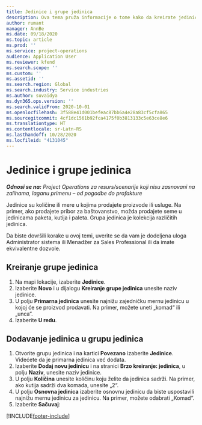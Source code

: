 ```yaml
---
title: Jedinice i grupe jedinica
description: Ova tema pruža informacije o tome kako da kreirate jedinice i grupe jedinica u sistemu Dynamics 365 Project Operations.
author: rumant
manager: AnnBe
ms.date: 09/18/2020
ms.topic: article
ms.prod: ''
ms.service: project-operations
audience: Application User
ms.reviewer: kfend
ms.search.scope: ''
ms.custom: ''
ms.assetid: ''
ms.search.region: Global
ms.search.industry: Service industries
ms.author: suvaidya
ms.dyn365.ops.version: ''
ms.search.validFrom: 2020-10-01
ms.openlocfilehash: 3f588e41d001befeac87bb6a4e28a83cf5cfa865
ms.sourcegitcommit: 4cf1dc1561b92fca4175f0b3813133c5e63ce8e6
ms.translationtype: HT
ms.contentlocale: sr-Latn-RS
ms.lasthandoff: 10/28/2020
ms.locfileid: "4131045"
---
```

# <a name="units-and-unit-groups"></a>Jedinice i grupe jedinica

_**Odnosi se na:** Project Operations za resurs/scenarije koji nisu zasnovani na zalihama, laganu primenu – od pogodbe do profakture_

Jedinice su količine ili mere u kojima prodajete proizvode ili usluge. Na primer, ako prodajete pribor za baštovanstvo, možda prodajete seme u jedinicama paketa, kutija i paleta. Grupa jedinica je kolekcija različitih jedinica.

Da biste dovršili korake u ovoj temi, uverite se da vam je dodeljena uloga Administrator sistema ili Menadžer za Sales Professional ili da imate ekvivalentne dozvole.

## <a name="create-a-unit-group"></a>Kreiranje grupe jedinica

1. Na mapi lokacije, izaberite **Jedinice**.
2. Izaberite **Novo** i u dijalogu **Kreiranje grupe jedinica** unesite naziv jedinice.
3. U polju **Primarna jedinica** unesite najnižu zajedničku mernu jedinicu u kojoj će se proizvod prodavati. Na primer, možete uneti „komad“ ili „unca“.
4. Izaberite **U redu**.

## <a name="add-units-to-a-unit-group"></a>Dodavanje jedinica u grupu jedinica

1. Otvorite grupu jedinica i na kartici **Povezano** izaberite **Jedinice**. Videćete da je primarna jedinica već dodata.
2. Izaberite **Dodaj novu jedinicu** i na stranici **Brzo kreiranje: jedinica**, u polju **Naziv**, unesite naziv jedinice.
3. U polju **Količina** unesite količinu koju želite da jedinica sadrži. Na primer, ako kutija sadrži dva komada, unesite „2“. 
4. U polju **Osnovna jedinica** izaberite osnovnu jedinicu da biste uspostavili najnižu mernu jedinicu za jedinicu. Na primer, možete odabrati „Komad“.
5. Izaberite **Sačuvaj**:


[!INCLUDE[footer-include](../includes/footer-banner.md)]